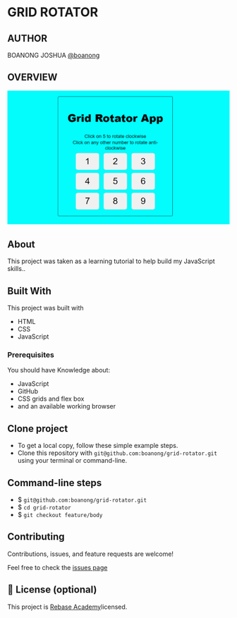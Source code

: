 # GRID ROTATOR

## AUTHOR
BOANONG JOSHUA 
[@boanong](https://github.com/boanong)

## OVERVIEW
  ![home page](assets/Media/images/preview.PNG)


## About

This project was taken as a learning tutorial to help build my JavaScript skills..

## Built With
  This project was built with
- HTML
- CSS
- JavaScript

### Prerequisites

 You should have Knowledge about:
- JavaScript
- GitHub
- CSS grids and flex box
- and an available working browser

## Clone project

- To get a local copy, follow these simple example steps.
- Clone this repository with `git@github.com:boanong/grid-rotator.git` using your terminal or command-line.

## Command-line steps

- $ `git@github.com:boanong/grid-rotator.git`
- $ `cd grid-rotator`
- $ `git checkout feature/body`

## Contributing

Contributions, issues, and feature requests are welcome!

Feel free to check the [issues page](https://github.com/boanong/grid-rotator/issues)

## 📝 License (optional)

This project is [Rebase Academy](./LICENSE)licensed.
